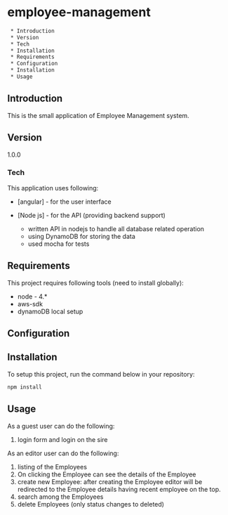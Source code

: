 # employee-management

```sh
 * Introduction
 * Version
 * Tech
 * Installation
 * Requirements
 * Configuration
 * Installation
 * Usage
 ```


 Introduction
------------

This is the small application of Employee Management system.


Version
------------

1.0.0

### Tech

This application uses following:

*   [angular] - for the user interface
   	
*  [Node js] - for the API (providing backend support)
  	- written API in nodejs to handle all database related operation
  	- using DynamoDB for storing the data
  	- used  mocha for tests


Requirements
------------

This project requires following tools (need to install globally):

 * node - 4.* 
 * aws-sdk
 * dynamoDB local setup 


Configuration 
------------



Installation
------------

To setup this project, run the command below in your repository:

```sh
npm install
```

 Usage
------------ 

As a guest user can do the following:
  1. login form and login on the sire


As an editor user can do the following:
 1. listing of the Employees 
 2. On clicking the Employee can see the details of the Employee
 3. create new Employee:
 	after creating the Employee editor will be redirected to the Employee details having recent employee on the top.
 4. search among the Employees
 5. delete Employees (only status changes to deleted)